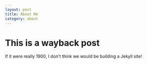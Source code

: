 ```yaml
---
layout: post 
title: About Me 
category: about
---
```


# This is a wayback post

If it were really 1900, I don't think we would be building a Jekyll site!
